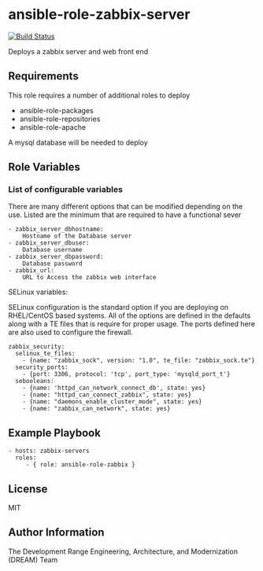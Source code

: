 ansible-role-zabbix-server
=========
[![Build Status](https://travis-ci.com/AFCYBER-DREAM/ansible-role-zabbix-server.svg?branch=master)](https://travis-ci.com/AFCYBER-DREAM/ansible-role-zabbix-server)

Deploys a zabbix server and web front end

Requirements
------------

This role requires a number of additional roles to deploy
- ansible-role-packages
- ansible-role-repositories
- ansible-role-apache

A mysql database will be needed to deploy

Role Variables
--------------
### List of configurable variables

There are many different options that can be modified depending on the use. Listed are the minimum that are required to have a functional sever

    - zabbix_server_dbhostname: 
        Hostname of the Database server
    - zabbix_server_dbuser: 
        Database username
    - zabbix_server_dbpassword: 
        Database password
    - zabbix_url:
        URL to Access the zabbix web interface


SELinux variables: 

SELinux configuration is the standard option if you are deploying on RHEL/CentOS based systems. All of the options are defined in the defaults along with a TE files that is require for proper usage. The ports defined here are also used to configure the firewall. 

```
zabbix_security:
  selinux_te_files:
    - {name: "zabbix_sock", version: "1.0", te_file: "zabbix_sock.te"}
  security_ports:
    - {port: 3306, protocol: 'tcp', port_type: 'mysqld_port_t'}
  sebooleans:
    - {name: 'httpd_can_network_connect_db', state: yes}
    - {name: "httpd_can_connect_zabbix", state: yes}
    - {name: "daemons_enable_cluster_mode", state: yes}
    - {name: "zabbix_can_network", state: yes}
```

Example Playbook
----------------

    - hosts: zabbix-servers
      roles:
         - { role: ansible-role-zabbix }

License
-------

MIT

Author Information
------------------
The Development Range Engineering, Architecture, and Modernization (DREAM) Team